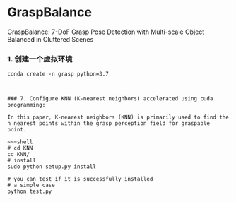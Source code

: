 # GraspBalance
GraspBalance: 7-DoF Grasp Pose Detection with Multi-scale Object Balanced in Cluttered Scenes


### 1. 创建一个虚拟环境
~~~shell
conda create -n grasp python=3.7



### 7. Configure KNN (K-nearest neighbors) accelerated using cuda programming:

In this paper, K-nearest neighbors (KNN) is primarily used to find the n nearest points within the grasp perception field for graspable point.

~~~shell
# cd KNN
cd KNN/
# install
sudo python setup.py install

# you can test if it is successfully installed
# a simple case
python test.py
~~~

# 

